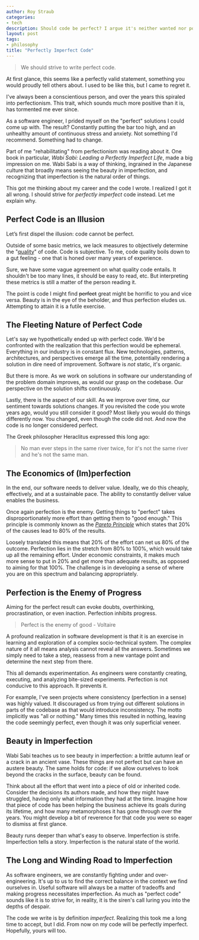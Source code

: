 ```yaml
---
author: Roy Straub
categories:
- tech
description: Should code be perfect? I argue it's neither wanted nor possible
layout: post
tags:
- philosophy
title: "Perfectly Imperfect Code"
---
```


> We should strive to write perfect code. 

At first glance, this seems like a perfectly valid statement, something you would proudly tell others about. I used to be like this, but I came to regret it.

I've always been a conscientious person, and over the years this spiraled into perfectionism. This trait, which sounds much more positive than it is, has tormented me ever since. 

As a software engineer, I prided myself on the "perfect" solutions I could come up with. The result? Constantly putting the bar too high, and an unhealthy amount of continuous stress and anxiety. Not something I'd recommend. Something had to change.

Part of me "rehabilitating" from perfectionism was reading about it. One book in particular, *Wabi Sabi: Leading a Perfectly Imperfect Life*, made a big impression on me. Wabi Sabi is a way of thinking, ingrained in the Japanese culture that broadly means seeing the beauty in imperfection, and recognizing that imperfection is the natural order of things.

This got me thinking about my career and the code I wrote. I realized I got it all wrong. I should strive for *perfectly imperfect* code instead. Let me explain why.

## Perfect Code is an Illusion

Let’s first dispel the illusion: code cannot be perfect.

Outside of some basic metrics, we lack measures to objectively determine the "[quality](https://en.wikipedia.org/wiki/Software_quality)" of code. Code is subjective. To me, code quality boils down to a gut feeling - one that is honed over many years of experience.

Sure, we have some vague agreement on what quality code entails. It shouldn't be too many lines, it should be easy to read, etc. But interpreting these metrics is still a matter of the person reading it.

The point is code I might find ~~perfect~~ great might be horrific to you and vice versa. Beauty is in the eye of the beholder, and thus perfection eludes us. Attempting to attain it is a futile exercise.

## The Fleeting Nature of Perfect Code

Let's say we hypothetically ended up with perfect code. We'd be confronted with the realization that this perfection would be ephemeral. Everything in our industry is in constant flux. New technologies, patterns, architectures, and perspectives emerge all the time, potentially rendering a solution in dire need of improvement. Software is *not* static, it's organic. 

But there is more. As we work on solutions in software our understanding of the problem domain improves, as would our grasp on the codebase. Our perspective on the solution shifts continuously.

Lastly, there is the aspect of our skill. As we improve over time, our sentiment towards solutions changes. If you revisited the code you wrote years ago, would you still consider it good? Most likely you would do things differently now. You changed, even though the code did not. And now the code is no longer considered perfect.

The Greek philosopher Heraclitus expressed this long ago:

> No man ever steps in the same river twice, for it's not the same river and he's not the same man.

## The Economics of (Im)perfection

In the end, our software needs to deliver value. Ideally, we do this cheaply, effectively, and at a sustainable pace. The ability to constantly deliver value enables the business.

Once again perfection is the enemy. Getting things to "perfect" takes disproportionately more effort than getting them to "good enough." This principle is commonly known as the *[Pareto Principle](https://en.wikipedia.org/wiki/Pareto_principle)* which states that 20% of the causes lead to 80% of the results.

Loosely translated this means that 20% of the effort can net us 80% of the outcome. Perfection lies in the stretch from 80% to 100%, which would take up all the remaining effort. Under economic constraints, it makes much more sense to put in 20% and get more than adequate results, as opposed to aiming for that 100%. The challenge is in developing a sense of where you are on this spectrum and balancing appropriately.

## Perfection is the Enemy of Progress

Aiming for the perfect result can evoke doubts, overthinking, procrastination, or even inaction. Perfection inhibits progress.

> Perfect is the enemy of good - Voltaire

A profound realization in software development is that it is an exercise in learning and exploration of a complex socio-technical system. The complex nature of it all means analysis cannot reveal all the answers. Sometimes we simply need to take a step, reassess from a new vantage point and determine the next step from there.

This all demands experimentation. As engineers were constantly creating, executing, and analyzing bite-sized experiments. Perfection is not conducive to this approach. It prevents it. 

For example, I've seen projects where consistency (perfection in a sense) was highly valued. It discouraged us from trying out different solutions in parts of the codebase as that would introduce inconsistency. The motto implicitly was "all or nothing." Many times this resulted in nothing, leaving the code seemingly perfect, even though it was only superficial veneer.

## Beauty in Imperfection

Wabi Sabi teaches us to see beauty in imperfection: a brittle autumn leaf or a crack in an ancient vase. These things are not perfect but can have an austere beauty. The same holds for code: if we allow ourselves to look beyond the cracks in the surface, beauty can be found. 

Think about all the effort that went into a piece of old or inherited code. Consider the decisions its authors made, and how they might have struggled, having only what information they had at the time. Imagine how that piece of code has been helping the business achieve its goals during its lifetime, and how many metamorphoses it has gone through over the years. You might develop a bit of reverence for that code you were so eager to dismiss at first glance. 

Beauty runs deeper than what's easy to observe. Imperfection is strife. Imperfection tells a story. Imperfection is the natural state of the world.

## The Long and Winding Road to Imperfection

As software engineers, we are constantly fighting under and over-engineering. It's up to us to find the correct balance in the context we find ourselves in. Useful software will always be a matter of tradeoffs and making progress necessitates imperfection. As much as "perfect code" sounds like it is to strive for, in reality, it is the siren's call luring you into the depths of despair.

The code we write is by definition *imperfect*. Realizing this took me a long time to accept, but I did. From now on my code will be perfectly imperfect. Hopefully, yours will too.
